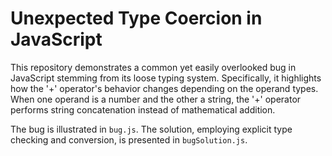 # Unexpected Type Coercion in JavaScript

This repository demonstrates a common yet easily overlooked bug in JavaScript stemming from its loose typing system. Specifically, it highlights how the '+' operator's behavior changes depending on the operand types.  When one operand is a number and the other a string, the '+' operator performs string concatenation instead of mathematical addition.

The bug is illustrated in `bug.js`. The solution, employing explicit type checking and conversion, is presented in `bugSolution.js`.